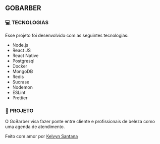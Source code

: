## GOBARBER

### 💻 TECNOLOGIAS

Esse projeto foi desenvolvido com as seguintes tecnologias:

- Node.js
- React JS
- React Native
- Postgresql
- Docker
- MongoDB
- Redis
- Sucrase
- Nodemon
- ESLint
- Prettier

### 🔖 PROJETO
O GoBarber visa fazer ponte entre cliente e profissionais de beleza como uma agenda de atendimento.





Feito com amor por <a href="http://github.com/kelvynsantana">Kelvyn Santana</a>